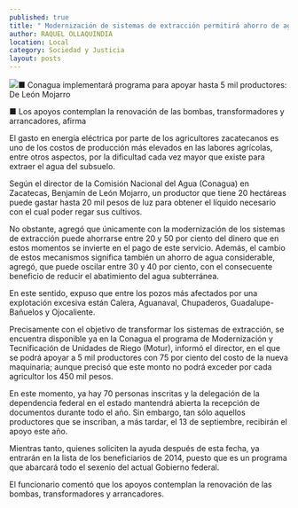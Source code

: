 ```yaml
---
published: true
title: " Modernización de sistemas de extracción permitirá ahorro de agua y gastos en riego"
author: RAQUEL OLLAQUINDIA
location: Local
category: Sociedad y Justicia
layout: posts
---
```


![](http://i.imgur.com/cN5QKdNm.jpg)■ Conagua implementará programa para apoyar hasta 5 mil productores: De León Mojarro

■ Los apoyos contemplan la renovación de las bombas, transformadores y arrancadores, afirma

El gasto en energía eléctrica por parte de los agricultores zacatecanos es uno de los costos de producción más elevados en las labores agrícolas, entre otros aspectos, por la dificultad cada vez mayor que existe para extraer el agua del subsuelo.

Según el director de la Comisión Nacional del Agua (Conagua) en Zacatecas, Benjamín de León Mojarro, un productor que tiene 20 hectáreas puede gastar hasta 20 mil pesos de luz para obtener el líquido necesario con el cual poder regar sus cultivos.

No obstante, agregó que únicamente con la modernización de los sistemas de extracción puede ahorrarse entre 20 y 50 por ciento del dinero que en estos momentos se invierte en el pago de este servicio.
Además, el cambio de estos mecanismos significa también un ahorro de agua considerable, agregó, que puede oscilar entre 30 y 40 por ciento, con el consecuente beneficio de reducir el abatimiento del agua subterránea.

En este sentido, expuso que entre los pozos más afectados por una explotación excesiva están Calera, Aguanaval, Chupaderos, Guadalupe-Bañuelos y Ojocaliente.

Precisamente con el objetivo de transformar los sistemas de extracción, se encuentra disponible ya en la Conagua el programa de Modernización y Tecnificación de Unidades de Riego (Motur), informó el director, en el que se podrá apoyar a 5 mil productores con 75 por ciento del costo de la nueva maquinaria; aunque precisó que este monto no podrá exceder por cada agricultor los 450 mil pesos.

En este momento, ya hay 70 personas inscritas y la delegación de la dependencia federal en el estado mantendrá abierta la recepción de documentos durante todo el año. Sin embargo, tan sólo aquellos productores que se inscriban, a más tardar, el 13 de septiembre, recibirán el apoyo este año.

Mientras tanto, quienes soliciten la ayuda después de esta fecha, ya entrarán en la lista de los beneficiarios de 2014, puesto que es un programa que abarcará todo el sexenio del actual Gobierno federal.

El funcionario comentó que los apoyos contemplan la renovación de las bombas, transformadores y arrancadores.
